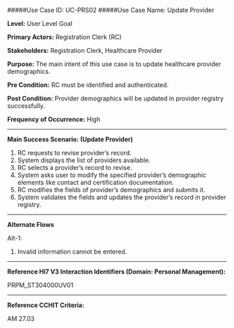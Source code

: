 #####Use Case ID: UC-PRS02
#####Use Case Name: Update Provider

**Level:**                     User Level Goal

**Primary Actors:**            Registration Clerk (RC)

**Stakeholders:**              Registration Clerk, Healthcare Provider

**Purpose:**                   The main intent of this use case is to update healthcare provider demographics.

**Pre Condition:**             RC must be identified and authenticated.

**Post Condition:**            Provider demographics will be updated in provider registry successfully.

**Frequency of Occurrence:**   High

__________________________________________________________
**Main Success Scenario: (Update Provider)**

1. RC requests to revise provider’s record.
2. System displays the list of providers available.
3. RC selects a provider’s record to revise.
4. System asks user to modify the specified provider’s demographic elements like contact and certification documentation.
5. RC modifies the fields of provider’s demographics and submits it.
6. System validates the fields and updates the provider’s record in provider registry.
  
_______________________________________________________________________________
**Alternate Flows** 

Alt-1:
1. Invalid information cannot be entered.

________________________________________________________________________
**Reference Hl7 V3 Interaction Identifiers (Domain: Personal Management):**

PRPM_ST304000UV01
_______________________________________________________________
**Reference CCHIT Criteria:**

AM 27.03

